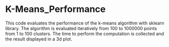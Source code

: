 # K-Means_Performance
This code evaluates the performance of the k-means algorithm with sklearn library. The algorithm is evaluated iteratively from 100 to 1000000 points from 1 to 100 clusters. The time to perform the computation is collected and the result displayed in a 3d plot.
